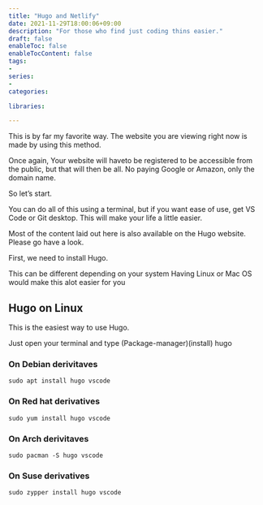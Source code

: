 ```yaml
---
title: "Hugo and Netlify"
date: 2021-11-29T18:00:06+09:00
description: "For those who find just coding thins easier."
draft: false
enableToc: false
enableTocContent: false
tags:
-
series:
-
categories:

libraries:

---
```


This is by far my favorite way. The website you are viewing right now is made by using this method.

Once again, Your website will haveto be registered to be accessible from the public, but that will then be all. No paying Google or Amazon, only the domain name.

So let’s start.

You can do all of this using a terminal, but if you want ease of use, get VS Code or Git desktop. This will make your life a little easier.

Most of the content laid out here is also available on the Hugo website. Please go have a look.

First, we need to install Hugo.

This can be different depending on your system
Having Linux or Mac OS would make this alot easier for you

## Hugo on Linux

This is the easiest way to use Hugo.

Just open your terminal and type (Package-manager)(install) hugo

### On Debian derivitaves

    sudo apt install hugo vscode

### On Red hat derivatives

    sudo yum install hugo vscode

### On Arch derivitaves

    sudo pacman -S hugo vscode

### On Suse derivatives

    sudo zypper install hugo vscode